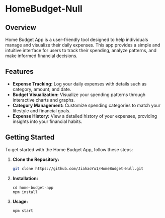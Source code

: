 # HomeBudget-Null

## Overview

Home Budget App is a user-friendly tool designed to help
individuals manage and visualize their daily expenses. 
This app provides a simple and intuitive interface for users to track 
their spending, analyze patterns, and make informed financial decisions.

## Features

- **Expense Tracking:** Log your daily expenses with details such as category, amount, and date.
- **Budget Visualization:** Visualize your spending patterns through interactive charts and graphs.
- **Category Management:** Customize spending categories to match your lifestyle and financial goals.
- **Expense History:** View a detailed history of your expenses, providing insights into your financial habits.

## Getting Started

To get started with the Home Budget App, follow these steps:

1. **Clone the Repository:**
   ```bash
   git clone https://github.com/JiahaoYu1/HomeBudget-Null.git
   ```
2. **Installation:**
   ```
   cd home-budget-app
   npm install
   ```
3. **Usage:**
   ```
   npm start
   ```
   
